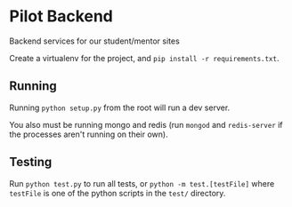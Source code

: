 Pilot Backend
=======

Backend services for our student/mentor sites

Create a virtualenv for the project, and `pip install -r requirements.txt`.


Running
-------
Running `python setup.py` from the root will run a dev server.

You also must be running mongo and redis (run `mongod` and `redis-server` if the processes aren't running on their own).

Testing
-------
Run `python test.py` to run all tests, or `python -m test.[testFile]` where `testFile` is one of the python scripts in the `test/` directory.
